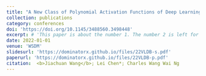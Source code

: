 ```yaml
---
title: "A New Class of Polynomial Activation Functions of Deep Learning for Precipitation Forecasting"
collection: publications
category: conferences
doi: 'https://doi.org/10.1145/3488560.3498448'
excerpt: # 'This paper is about the number 1. The number 2 is left for future work.'
date: 2022-01-01
venue: 'WSDM'
slidesurl: 'https://dominatorx.github.io/files/22VLDB-s.pdf'
paperurl: 'https://dominatorx.github.io/files/22VLDB-p.pdf'
citation:  <b>Jiachuan Wang</b>; Lei Chen*; Charles Wang Wai Ng
---
```

